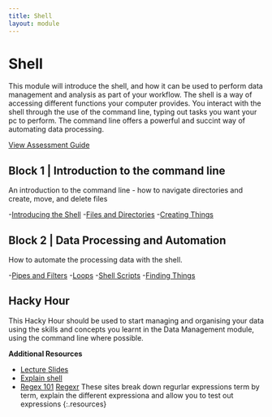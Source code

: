 ```yaml
---
title: Shell
layout: module
---
```


# Shell

This module will introduce the shell, and how it can be used to perform data management and analysis as part of your workflow. The shell is a way of accessing different functions your computer provides. You interact with the shell through the use of the command line, typing out tasks you want your pc to perform. The command line offers a powerful and succint way of automating data processing. 

[View Assessment Guide](assessment.html)


## Block 1 | Introduction to the command line

An introduction to the command line - how to navigate directories and create, move, and delete files

-[Introducing the Shell](http://swcarpentry.github.io/shell-novice/00-intro.html)
-[Files and Directories](http://swcarpentry.github.io/shell-novice/01-filedir.html)
-[Creating Things](http://swcarpentry.github.io/shell-novice/02-create.html)


## Block 2 | Data Processing and Automation 

How to automate the processing data with the shell.  

-[Pipes and Filters](http://swcarpentry.github.io/shell-novice/03-pipefilter.html)
-[Loops](http://swcarpentry.github.io/shell-novice/04-loop.html)
-[Shell Scripts](http://swcarpentry.github.io/shell-novice/05-script.html)
-[Finding Things](http://swcarpentry.github.io/shell-novice/06-find.html)


## Hacky Hour

This Hacky Hour should be used to start managing and organising your data using the skills and concepts you learnt in the Data Management module, using the command line where possible. 

**Additional Resources**

- [Lecture Slides](http://linkhere.com)
- [Explain shell](https://www.wrike.com/project-management-guide/methodologies/)
- [Regex 101](https://regex101.com/) [Regexr](http://regexr.com/) These sites break down regurlar expressions term by term, explain the different expressiona and allow you to test out expressions
{:.resources}